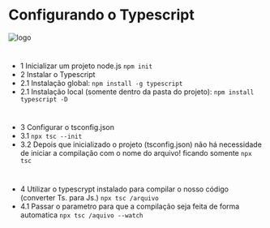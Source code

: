 # Configurando o Typescript

<div>
<img alt="logo" src="https://img.shields.io/badge/TypeScript-007ACC?style=for-the-badge&logo=typescript&logoColor=white"/>
</div>

#

- 1 Inicializar um projeto node.js `npm init`
- 2 Instalar o Typescript
- 2.1 Instalação global: `npm install -g typescript`
- 2.1 Instalação local (somente dentro da pasta do projeto): `npm install typescript -D`

#

- 3 Configurar o tsconfig.json
- 3.1 `npx tsc --init`
- 3.2 Depois que inicializado o projeto (tsconfig.json) não há necessidade de iniciar a compilação com o nome do arquivo! ficando somente `npx tsc`

#

- 4 Utilizar o typescrypt instalado para compilar o nosso código (converter Ts. para Js.) `npx tsc /arquivo`
- 4.1 Passar o parametro para que a compilação seja feita de forma automatica `npx tsc /aquivo --watch`

#
